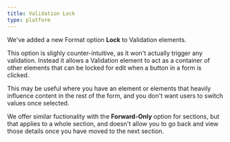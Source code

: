 ```yaml
---
title: Validation Lock
type: platform
---
```


We've added a new Format option **Lock** to Validation elements.

This option is slighly counter-intuitive, as it won't actually trigger any validation. Instead it allows a Validation element to act as a container of other elements that can be locked for edit when a button in a form is clicked.

This may be useful where you have an element or elements that heavily influence content in the rest of the form, and you don't want users to switch values once selected.

We offer similar fuctionality with the **Forward-Only** option for sections, but that applies to a whole section, and doesn't allow you to go back and view those details once you have moved to the next section.
